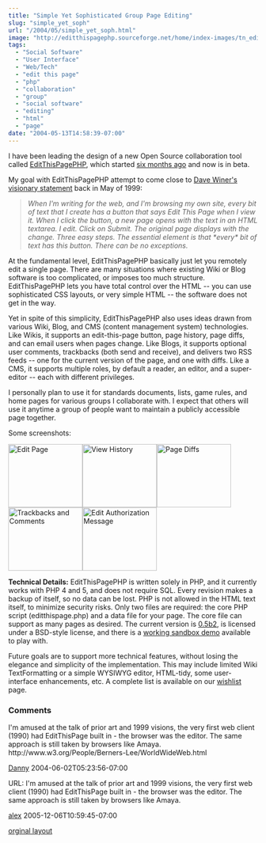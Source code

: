 ```yaml
---
title: "Simple Yet Sophisticated Group Page Editing"
slug: "simple_yet_soph"
url: "/2004/05/simple_yet_soph.html"
image: "http://editthispagephp.sourceforge.net/home/index-images/tn_editpage.png"
tags:
  - "Social Software"
  - "User Interface"
  - "Web/Tech"
  - "edit this page"
  - "php"
  - "collaboration"
  - "group"
  - "social software"
  - "editing"
  - "html"
  - "page"
date: "2004-05-13T14:58:39-07:00"
---
```

<p>I have been leading the design of a new Open Source collaboration tool called <a href="http://editthispagephp.sourceforge.net/home/index.php">EditThisPagePHP<a>, which started <a href="/2003/12/editthispagephp.html">six months ago</a> and now is in beta.</p>
<p>My goal with EditThisPagePHP attempt to come close to <a href="http://www.scripting.com/">Dave Winer's</a> <a href="http://davenet.scripting.com/discuss/msgReader$641?mode=topic">visionary statement</a> back in May of 1999:</p>
<blockquote><i>When I'm writing for the web, and I'm browsing my own site, every bit of text that I create has a button that says Edit This Page when I view it. When I click the button, a new page opens with the text in an HTML textarea. I edit. Click on Submit. The original page displays with the change. Three easy steps. The essential element is that *every* bit of text has this button. There can be no exceptions.</i></blockquote>
<p>At the fundamental level, EditThisPagePHP basically just let you remotely edit a single page. There are many situations where existing Wiki or Blog software is too complicated, or imposes too much structure. EditThisPagePHP lets you have total control over the HTML -- you can use sophisticated CSS layouts, or very simple HTML -- the software does not get in the way.</p>
<p>Yet in spite of this simplicity, EditThisPagePHP also uses ideas drawn from various Wiki, Blog, and CMS (content management system) technologies. Like Wikis, it supports an edit-this-page button, page history, page diffs, and can email users when pages change. Like Blogs, it supports optional user comments, trackbacks (both send and receive), and delivers two RSS feeds -- one for the current version of the page, and one with diffs. Like a CMS, it supports multiple roles, by default a reader, an editor, and a super-editor -- each with different privileges.</p>
<p>I personally plan to use it for standards documents, lists, game rules, and home pages for various groups I collaborate with. I expect that others will use it anytime a group of people want to maintain a publicly accessible page together.</p>
<p>Some screenshots:</p>
<p><a href="http://editthispagephp.sourceforge.net/home/index-images/editpage.png" title="Edit Page"><img src="http://editthispagephp.sourceforge.net/home/index-images/tn_editpage.png" border="0" width="150" height="128" alt="Edit Page" /></a><a href="http://editthispagephp.sourceforge.net/home/index-images/history.png" title="View History"><img src="http://editthispagephp.sourceforge.net/home/index-images/tn_history.png" border="0" width="150" height="128" alt="View History" /></a><a href="http://editthispagephp.sourceforge.net/home/index-images/diffs.png" title="Page Diffs"><img src="http://editthispagephp.sourceforge.net/home/index-images/tn_diffs.png" border="0" width="150" height="128" alt="Page Diffs" /></a><a href="http://editthispagephp.sourceforge.net/home/index-images/trackbacks_comments.png" title="Trackbacks and Comments"><img src="http://editthispagephp.sourceforge.net/home/index-images/tn_trackbacks_comments.png" border="0" width="150" height="128" alt="Trackbacks and Comments" /></a><a href="http://editthispagephp.sourceforge.net/home/index-images/auth_msg.png" title="Edit Authorization Message"><img src="http://editthispagephp.sourceforge.net/home/index-images/tn_auth_msg.png" border="0" width="150" height="128" alt="Edit Authorization Message" /></a></p>
<p><b>Technical Details:</b> EditThisPagePHP is written solely in PHP, and it currently works with PHP 4 and 5, and does not require SQL. Every revision makes a backup of itself, so no data can be lost. PHP is not allowed in the HTML text itself, to minimize security risks. Only two files are required: the core PHP script (editthispage.php) and a data file for your page. The core file can support as many pages as desired. The current version is <a href="http://prdownloads.sourceforge.net/editthispagephp/editthispage-0.5b2.zip?download">0.5b2</a>, is licensed under a BSD-style license, and there is a <a href="http://editthispagephp.sourceforge.net/demo_05b2/index.php">working sandbox demo</a> available to play with.</p>
<p>Future goals are to support more technical features, without losing the elegance and simplicity of the implementation. This may include limited Wiki TextFormatting or a simple WYSIWYG editor, HTML-tidy, some user-interface enhancements, etc. A complete list is available on our <a href="http://editthispagephp.sourceforge.net/home/wishlist.php">wishlist</a> page.</p>
<footer><h3>Comments</h3>
<div class="u-comment h-cite">
<p class="p-content p-name">I'm amused at the talk of prior art and 1999 visions, the very first web client (1990) had EditThisPage built in - the browser was the editor. The same approach is still taken by browsers like Amaya.
http://www.w3.org/People/Berners-Lee/WorldWideWeb.html
</p>
<a class="u-author h-card" href="http://dannyayers.com">Danny</a>
<time class="dt-published" datetime="2004-06-02T05:23:56-07:00">2004-06-02T05:23:56-07:00</time>
</div>
<div class="u-comment h-cite">
<p class="p-content p-name">URL:
I'm amused at the talk of prior art and 1999 visions, the very first web client (1990) had EditThisPage built in - the browser was the editor. The same approach is still taken by browsers like Amaya.
</p>
<a class="u-author h-card" href="#">alex</a>
<time class="dt-published" datetime="2005-12-06T10:59:45-07:00">2005-12-06T10:59:45-07:00</time>
</div>
</footer>
<p class="previous"><a href="/previous/2004/05/simple_yet_soph.html" rel="syndication" class="u-syndication" >orginal layout</a></p>

